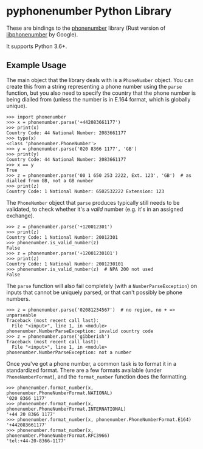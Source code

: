 pyphonenumber Python Library
============================

These are bindings to the [phonenumber](https://github.com/rustonaut/rust-phonenumber)
library (Rust version of [libphonenumber](https://github.com/googlei18n/libphonenumber)
by Google).

It supports Python 3.6+.


Example Usage
-------------

The main object that the library deals with is a `PhoneNumber` object.  You can
create this from a string representing a phone number using the `parse` function,
but you also need to specify the country that the phone number is being dialled
from (unless the number is in E.164 format, which is globally unique).

```pycon
>>> import phonenumber
>>> x = phonenumber.parse('+442083661177')
>>> print(x)
Country Code: 44 National Number: 2083661177
>>> type(x)
<class 'phonenumber.PhoneNumber'>
>>> y = phonenumber.parse('020 8366 1177', 'GB')
>>> print(y)
Country Code: 44 National Number: 2083661177
>>> x == y
True
>>> z = phonenumber.parse('00 1 650 253 2222, Ext. 123', 'GB')  # as dialled from GB, not a GB number
>>> print(z)
Country Code: 1 National Number: 6502532222 Extension: 123
```

The `PhoneNumber` object that `parse` produces typically still needs to be validated,
to check whether it's a *valid* number (e.g. it's in an assigned exchange).

```pycon
>>> z = phonenumber.parse('+120012301')
>>> print(z)
Country Code: 1 National Number: 20012301
>>> phonenumber.is_valid_number(z)
False
>>> z = phonenumber.parse('+12001230101')
>>> print(z)
Country Code: 1 National Number: 2001230101
>>> phonenumber.is_valid_number(z)  # NPA 200 not used
False
```

The `parse` function will also fail completely (with a `NumberParseException`)
on inputs that cannot be uniquely parsed, or that  can't possibly be phone numbers.

```pycon
>>> z = phonenumber.parse('02081234567')  # no region, no + => unparseable
Traceback (most recent call last):
  File "<input>", line 1, in <module>
phonenumber.NumberParseException: invalid country code
>>> z = phonenumber.parse('gibberish')
Traceback (most recent call last):
  File "<input>", line 1, in <module>
phonenumber.NumberParseException: not a number
```

Once you've got a phone number, a common task is to format it in a standardized format.
There are a few formats available (under `PhoneNumberFormat`), and the `format_number`
function does the formatting.

```pycon
>>> phonenumber.format_number(x, phonenumber.PhoneNumberFormat.NATIONAL)
'020 8366 1177'
>>> phonenumber.format_number(x, phonenumber.PhoneNumberFormat.INTERNATIONAL)
'+44 20 8366 1177'
>>> phonenumber.format_number(x, phonenumber.PhoneNumberFormat.E164)
'+442083661177'
>>> phonenumber.format_number(x, phonenumber.PhoneNumberFormat.RFC3966)
'tel:+44-20-8366-1177'
```
